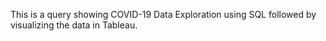This is a query showing COVID-19 Data Exploration using SQL followed by visualizing the data in Tableau.

